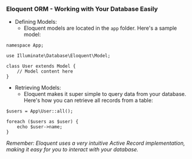 ### Eloquent ORM - Working with Your Database Easily

-   Defining Models:
    -   Eloquent models are located in the `app` folder. Here's a sample model:

```
namespace App;

use Illuminate\Database\Eloquent\Model;

class User extends Model {
    // Model content here
}
```

-   Retrieving Models:
    -   Eloquent makes it super simple to query data from your database. Here's how you can retrieve all records from a table:


```
$users = App\User::all();

foreach ($users as $user) {
    echo $user->name;
}
```

*Remember: Eloquent uses a very intuitive Active Record implementation, making it easy for you to interact with your database.*